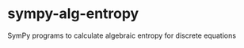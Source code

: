 sympy-alg-entropy
=================

SymPy programs to calculate algebraic entropy for discrete equations
